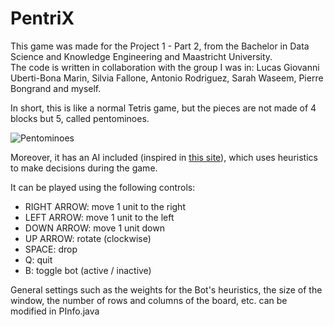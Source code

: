 # PentriX
This game was made for the Project 1 - Part 2, from the Bachelor in Data Science and Knowledge Engineering and Maastricht University.  
The code is written in collaboration with the group I was in: Lucas Giovanni Uberti-Bona Marin, Silvia Fallone, Antonio Rodriguez, Sarah Waseem, Pierre Bongrand and myself.

In short, this is like a normal Tetris game, but the pieces are not made of 4 blocks but 5, called pentominoes.

![Pentominoes](https://upload.wikimedia.org/wikipedia/commons/thumb/a/aa/All_18_Pentominoes.svg/1200px-All_18_Pentominoes.svg.png)


Moreover, it has an AI included (inspired in [this site](https://codemyroad.wordpress.com/2013/04/14/tetris-ai-the-near-perfect-player/)), which uses heuristics to make decisions during the game.

It can be played using the following controls:  
 - RIGHT ARROW: move 1 unit to the right  
 - LEFT ARROW: move 1 unit to the left  
 - DOWN ARROW: move 1 unit down  
 - UP ARROW: rotate (clockwise)
 - SPACE: drop
 - Q: quit
 - B: toggle bot (active / inactive)

General settings such as the weights for the Bot's heuristics, the size of the window, the number of rows and columns of the board, etc. can be modified in PInfo.java
